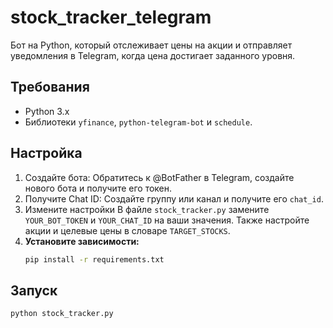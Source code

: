 # stock_tracker_telegram

Бот на Python, который отслеживает цены на акции и отправляет уведомления в Telegram, когда цена достигает заданного уровня.

## Требования
* Python 3.x
* Библиотеки `yfinance`, `python-telegram-bot` и `schedule`.

## Настройка
1.  Создайте бота: Обратитесь к @BotFather в Telegram, создайте нового бота и получите его токен.
2.  Получите Chat ID: Создайте группу или канал и получите его `chat_id`.
3.  Измените настройки В файле `stock_tracker.py` замените `YOUR_BOT_TOKEN` и `YOUR_CHAT_ID` на ваши значения. Также настройте акции и целевые цены в словаре `TARGET_STOCKS`.
4.  **Установите зависимости:**
    ```sh
    pip install -r requirements.txt
    ```

## Запуск
```sh
python stock_tracker.py
